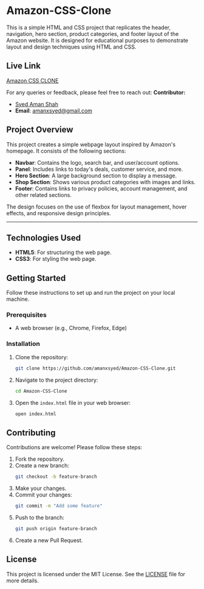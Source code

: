 # Amazon-CSS-Clone

This is a simple HTML and CSS project that replicates the header, navigation, hero section, product categories, and footer layout of the Amazon website. It is designed for educational purposes to demonstrate layout and design techniques using HTML and CSS.

## Live Link

[Amazon CSS CLONE](<https://amazon-css-clone.netlify.app/>)

For any queries or feedback, please feel free to reach out:
**Contributor:**

- [Syed Aman Shah](<https://github.com/amanxsyed>)
- **Email**: [amanxsyed@gmail.com](mailto:amanxsyed@gmail.com)

## Project Overview

This project creates a simple webpage layout inspired by Amazon's homepage. It consists of the following sections:

- **Navbar**: Contains the logo, search bar, and user/account options.
- **Panel**: Includes links to today's deals, customer service, and more.
- **Hero Section**: A large background section to display a message.
- **Shop Section**: Shows various product categories with images and links.
- **Footer**: Contains links to privacy policies, account management, and other related sections.

The design focuses on the use of flexbox for layout management, hover effects, and responsive design principles.

---

## Technologies Used

- **HTML5**: For structuring the web page.
- **CSS3**: For styling the web page.


## Getting Started

Follow these instructions to set up and run the project on your local machine.

### Prerequisites

- A web browser (e.g., Chrome, Firefox, Edge)

### Installation

1. Clone the repository:
    ```sh
    git clone https://github.com/amanxsyed/Amazon-CSS-Clone.git
    ```

2. Navigate to the project directory:
    ```sh
    cd Amazon-CSS-Clone
    ```

3. Open the `index.html` file in your web browser:
    ```sh
    open index.html
    ```

## Contributing

Contributions are welcome! Please follow these steps:

1. Fork the repository.
2. Create a new branch:
    ```sh
    git checkout -b feature-branch
    ```
3. Make your changes.
4. Commit your changes:
    ```sh
    git commit -m "Add some feature"
    ```
5. Push to the branch:
    ```sh
    git push origin feature-branch
    ```
6. Create a new Pull Request.

## License

This project is licensed under the MIT License. See the [LICENSE](LICENSE) file for more details.